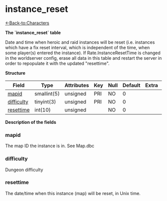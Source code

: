 # instance\_reset

[<-Back-to:Characters](database-characters.md)

**The \`instance\_reset\` table**

Date and time when heroic and raid instances will be reset (i.e. instances which have a fix reset interval, which is independent of the time, when some player(s) entered the instance). If Rate.InstanceResetTime is changed in the worldserver config, erase all data in this table and restart the server in order to repopulate it with the updated "resettime".

**Structure**

| Field           | Type        | Attributes | Key | Null | Default | Extra | Comment |
|-----------------|-------------|------------|-----|------|---------|-------|---------|
| [mapid][1]      | smallint(5) | unsigned   | PRI | NO   | 0       |       |         |
| [difficulty][2] | tinyint(3)  | unsigned   | PRI | NO   | 0       |       |         |
| [resettime][3]  | int(10)     | unsigned   |     | NO   | 0       |       |         |

[1]: #mapid
[2]: #difficulty
[3]: #resettime

**Description of the fields**

### mapid

The map ID the instance is in. See Map.dbc

### difficulty

Dungeon difficulty

### resettime

The date/time when this instance (map) will be reset, in Unix time.
